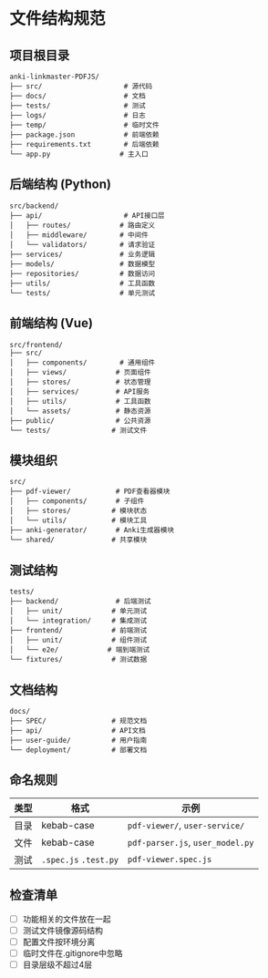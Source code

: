 # 文件结构规范

## 项目根目录
```
anki-linkmaster-PDFJS/
├── src/                    # 源代码
├── docs/                   # 文档
├── tests/                  # 测试
├── logs/                   # 日志
├── temp/                   # 临时文件
├── package.json            # 前端依赖
├── requirements.txt        # 后端依赖
└── app.py                 # 主入口
```

## 后端结构 (Python)
```
src/backend/
├── api/                    # API接口层
│   ├── routes/            # 路由定义
│   ├── middleware/        # 中间件
│   └── validators/        # 请求验证
├── services/              # 业务逻辑
├── models/                # 数据模型
├── repositories/          # 数据访问
├── utils/                 # 工具函数
└── tests/                 # 单元测试
```

## 前端结构 (Vue)
```
src/frontend/
├── src/
│   ├── components/        # 通用组件
│   ├── views/            # 页面组件
│   ├── stores/           # 状态管理
│   ├── services/         # API服务
│   ├── utils/            # 工具函数
│   └── assets/           # 静态资源
├── public/               # 公共资源
└── tests/               # 测试文件
```

## 模块组织
```
src/
├── pdf-viewer/           # PDF查看器模块
│   ├── components/       # 子组件
│   ├── stores/          # 模块状态
│   └── utils/           # 模块工具
├── anki-generator/       # Anki生成器模块
└── shared/              # 共享模块
```

## 测试结构
```
tests/
├── backend/              # 后端测试
│   ├── unit/            # 单元测试
│   └── integration/     # 集成测试
├── frontend/            # 前端测试
│   ├── unit/            # 组件测试
│   └── e2e/            # 端到端测试
└── fixtures/            # 测试数据
```

## 文档结构
```
docs/
├── SPEC/                # 规范文档
├── api/                 # API文档
├── user-guide/          # 用户指南
└── deployment/          # 部署文档
```

## 命名规则
| 类型 | 格式 | 示例 |
|---|---|---|
| 目录 | kebab-case | `pdf-viewer/`, `user-service/` |
| 文件 | kebab-case | `pdf-parser.js`, `user_model.py` |
| 测试 | `.spec.js` `.test.py` | `pdf-viewer.spec.js` |

## 检查清单
- [ ] 功能相关的文件放在一起
- [ ] 测试文件镜像源码结构
- [ ] 配置文件按环境分离
- [ ] 临时文件在.gitignore中忽略
- [ ] 目录层级不超过4层